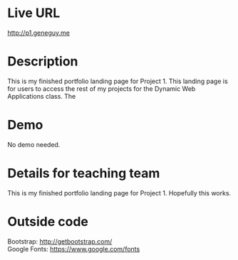 # Live URL
http://p1.geneguy.me

# Description
This is my finished portfolio landing page for Project 1. This landing page is for users to access the rest of my projects for the Dynamic Web Applications class. The

# Demo
No demo needed.

# Details for teaching team
This is my finished portfolio landing page for Project 1.  Hopefully this works.

# Outside code
Bootstrap: http://getbootstrap.com/  
Google Fonts: https://www.google.com/fonts

